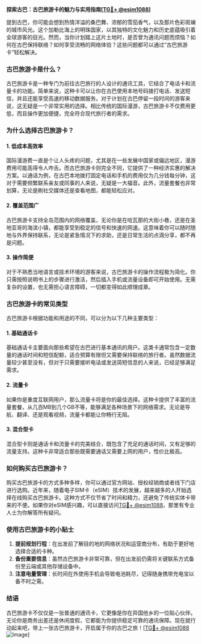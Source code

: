 **探索古巴：古巴旅游卡的魅力与实用指南[[TG💪+ @esim1088](https://t.me/s/esim1088)]**

提到古巴，你可能会想到热情洋溢的桑巴舞、浓郁的雪茄香气，以及那片色彩斑斓的城市风光。这个加勒比海上的明珠国家，以其独特的文化魅力和历史底蕴吸引着全球游客的目光。然而，当你计划踏上这片土地时，是否曾为通讯问题而烦恼？如何在古巴保持联络？如何享受流畅的网络体验？这些问题都可以通过“古巴旅游卡”轻松解决。

### 古巴旅游卡是什么？

古巴旅游卡是一种专门为前往古巴旅行的人设计的通讯工具，它结合了电话卡和流量卡的功能。简单来说，这种卡可以让你在古巴使用本地号码拨打电话、发送短信，并且还能享受高速的移动数据服务。对于计划在古巴停留一段时间的游客来说，这无疑是一个非常实用的选择。相比传统的国际漫游，古巴旅游卡不仅费用更低，而且操作更加便捷，完全符合现代旅行者的需求。

### 为什么选择古巴旅游卡？

#### 1. **低成本高效率**
   国际漫游费一直是个让人头疼的问题，尤其是在一些发展中国家或偏远地区，漫游费用可能高得令人咋舌。而古巴旅游卡则完全不同，它提供了一种经济实惠的解决方案。以通话为例，在古巴本地拨打固定电话和手机的费用仅为几分钱每分钟，这对于需要频繁联系亲友或同事的人来说，无疑是一大福音。此外，流量套餐也非常划算，无论是刷社交媒体还是查看地图，都能轻松应对。

#### 2. **覆盖范围广**
   古巴旅游卡支持全岛范围内的网络覆盖，无论你是在哈瓦那的大街小巷，还是在圣地亚哥的海滨小镇，都能享受到稳定的信号和快速的网速。这意味着你可以随时随地与外界保持联系，无论是紧急情况下的求助，还是日常生活的点滴分享，都不再是问题。

#### 3. **操作简便**
   对于不熟悉当地语言或技术环境的游客来说，古巴旅游卡的操作流程极为简化。你只需按照说明书上的步骤进行激活，然后插入手机或流量设备即可开始使用。无需复杂的设置，也无需担心语言障碍，一切都变得如此顺理成章。

### 古巴旅游卡的常见类型

古巴旅游卡根据功能和用途的不同，可以分为以下几种主要类型：

#### 1. **基础通话卡**
   基础通话卡主要面向那些希望在古巴进行基本通讯的用户。这类卡通常包含一定数量的通话时间和短信配额，适合预算有限但又需要保持联络的旅行者。虽然数据流量较少甚至没有，但对于只需要接听电话或发送简短信息的人来说，已经足够满足需求。

#### 2. **流量卡**
   如果你是重度互联网用户，那么流量卡将是你的最佳选择。这种卡提供了丰富的流量套餐，从几百MB到几个GB不等，能够满足各种场景下的网络需求。无论是导航、翻译、还是观看视频，流量卡都能让你畅行无阻。

#### 3. **混合型卡**
   混合型卡则是通话卡和流量卡的完美结合，既包含了充足的通话时间，又有足够的流量支持。这种卡非常适合那些既需要通话又需要上网的用户，性价比极高。

### 如何购买古巴旅游卡？

购买古巴旅游卡的方式多种多样，你可以通过官方网站、授权经销商或者线下门店进行选购。近年来，随着电子SIM卡（eSIM）技术的发展，越来越多的人开始选择在线购买古巴旅游卡。这种方式不仅节省了时间和精力，还避免了传统实体卡带来的不便。如果你对eSIM感兴趣，可以直接访问[TG💪+ @esim1088](https://t.me/s/esim1088)，那里有专业人士为你解答所有疑问。

### 使用古巴旅游卡的小贴士

1. **提前规划行程**：在出发前了解目的地的网络状况和运营商分布，有助于更好地选择合适的卡种。
2. **备份重要信息**：虽然古巴旅游卡非常可靠，但在出发前仍需将关键联系方式备份至云端或其他存储设备中。
3. **注意电量管理**：长时间在外使用手机会导致电池耗尽，记得随身携带充电宝以备不时之需。

### 结语

古巴旅游卡不仅仅是一张普通的通讯卡，它更像是你在异国他乡的一位贴心伙伴。无论你是商务出差还是休闲度假，它都能为你提供稳定可靠的通讯保障。现在就行动起来吧，带上一张古巴旅游卡，开启属于你的古巴之旅！[[TG💪+ @esim1088](https://t.me/s/esim1088) ![Image](https://i.postimg.cc/4NQfJmqS/Snipaste-2025-05-13-00-14-12.png)]